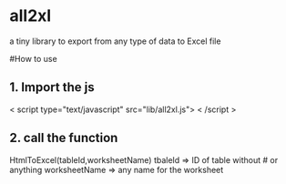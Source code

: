 # all2xl
a tiny library to export from any type of data to Excel file

#How to use
## 1. Import the js
 < script type="text/javascript" src="lib/all2xl.js"> < /script >
## 2. call the function
HtmlToExcel(tableId,worksheetName)
tbaleId => ID of table without # or anything
worksheetName => any name for the worksheet